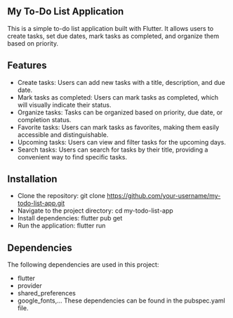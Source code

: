 ## My To-Do List Application
This is a simple to-do list application built with Flutter. It allows users to create tasks, set due dates, mark tasks as completed, and organize them based on priority.

## Features
- Create tasks: Users can add new tasks with a title, description, and due date.
- Mark tasks as completed: Users can mark tasks as completed, which will visually indicate their status.
- Organize tasks: Tasks can be organized based on priority, due date, or completion status.
- Favorite tasks: Users can mark tasks as favorites, making them easily accessible and distinguishable.
- Upcoming tasks: Users can view and filter tasks for the upcoming days.
- Search tasks: Users can search for tasks by their title, providing a convenient way to find specific tasks.

## Installation
- Clone the repository: git clone https://github.com/your-username/my-todo-list-app.git
- Navigate to the project directory: cd my-todo-list-app
- Install dependencies: flutter pub get
- Run the application: flutter run
## Dependencies
The following dependencies are used in this project:
- flutter
- provider
- shared_preferences
- google_fonts,...
These dependencies can be found in the pubspec.yaml file.
